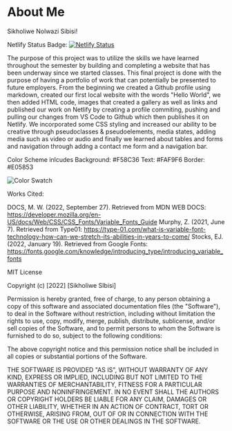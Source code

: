 # About Me


Sikholiwe Nolwazi Sibisi!

Netlify Status Badge:
[![Netlify Status](https://api.netlify.com/api/v1/badges/8ea8d022-843d-4941-ba23-4eba63286466/deploy-status)](https://app.netlify.com/sites/about-me-sikholiwe132p/deploys)

The purpose of this project was to utilize the skills we have learned throughout the semester by building and completing a website that has been underway since we started classes. This final project is done with the purpose of having a portfolio of work that can potentially be presented to future employers. From the beginning we created a Github profile using markdown, created our first local website with the words "Hello World", we then added HTML code, images that created a gallery as well as links and published our work on Netlify by creating a profile commiting, pushing and pulling our changes from VS Code to Github which then publishes it on Netlify. We incorporated some CSS styling and increased our ability to be creative through pseudoclasses & pseudoelements, media states, adding media such as video or audio and finally we learned about tables and forms and navigation through addng a contact me form and a navigation bar.

Color Scheme inlcudes Background: #F58C36
                      Text: #FAF9F6
                      Border: #E05853

<img src="img/Color Scheme - Copy.png" alt="Color Swatch">


Works Cited: 

DOCS, M. W. (2022, September 27). Retrieved from MDN WEB DOCS: https://developer.mozilla.org/en-US/docs/Web/CSS/CSS_Fonts/Variable_Fonts_Guide
Murphy, Z. (2021, June 7). Retrieved from Type01: https://type-01.com/what-is-variable-font-technology-how-can-we-stretch-its-abilities-in-years-to-come/
Stocks, EJ. (2022, January 19). Retrieved from Google Fonts: https://fonts.google.com/knowledge/introducing_type/introducing_variable_fonts



MIT License

Copyright (c) [2022] [Sikholiwe SIbisi]

Permission is hereby granted, free of charge, to any person obtaining a copy
of this software and associated documentation files (the "Software"), to deal
in the Software without restriction, including without limitation the rights
to use, copy, modify, merge, publish, distribute, sublicense, and/or sell
copies of the Software, and to permit persons to whom the Software is
furnished to do so, subject to the following conditions:

The above copyright notice and this permission notice shall be included in all
copies or substantial portions of the Software.

THE SOFTWARE IS PROVIDED "AS IS", WITHOUT WARRANTY OF ANY KIND, EXPRESS OR
IMPLIED, INCLUDING BUT NOT LIMITED TO THE WARRANTIES OF MERCHANTABILITY,
FITNESS FOR A PARTICULAR PURPOSE AND NONINFRINGEMENT. IN NO EVENT SHALL THE
AUTHORS OR COPYRIGHT HOLDERS BE LIABLE FOR ANY CLAIM, DAMAGES OR OTHER
LIABILITY, WHETHER IN AN ACTION OF CONTRACT, TORT OR OTHERWISE, ARISING FROM,
OUT OF OR IN CONNECTION WITH THE SOFTWARE OR THE USE OR OTHER DEALINGS IN THE
SOFTWARE.

